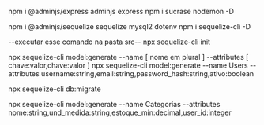 npm i @adminjs/express adminjs express
npm i sucrase nodemon -D

npm i @adminjs/sequelize sequelize  mysql2 dotenv 
npm i sequelize-cli -D

--executar esse comando na pasta src--
npx sequelize-cli init

npx sequelize-cli model:generate --name [ nome em plural ] --attributes [ chave:valor,chave:valor ]
npx sequelize-cli model:generate --name Users --attributes username:string,email:string,password_hash:string,ativo:boolean

npx sequelize-cli db:migrate

npx sequelize-cli model:generate --name Categorias --attributes nome:string,und_medida:string,estoque_min:decimal,user_id:integer